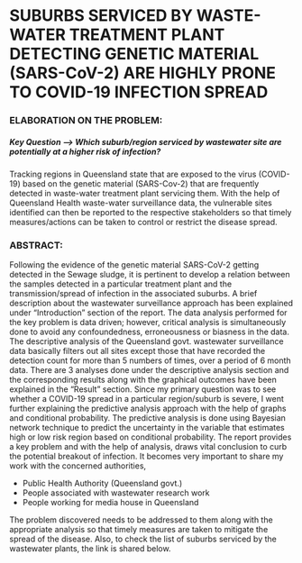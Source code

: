 # SUBURBS SERVICED BY WASTE-WATER TREATMENT PLANT DETECTING GENETIC MATERIAL (SARS-CoV-2) ARE HIGHLY PRONE TO COVID-19 INFECTION SPREAD

### ELABORATION ON THE PROBLEM:
##### Key Question --> *Which suburb/region serviced by wastewater site are potentially at a higher risk of infection?*
Tracking regions in Queensland state that are exposed to the virus (COVID-19) based on the genetic material (SARS-Cov-2) that are frequently detected in waste-water treatment plant servicing them. With the help of Queensland Health waste-water surveillance data, the vulnerable sites identified can then be reported to the respective stakeholders so that timely measures/actions can be taken to control or restrict the disease spread.

### ABSTRACT:
Following the evidence of the genetic material SARS-CoV-2 getting detected in the Sewage sludge, it is pertinent to 
develop a relation between the samples detected in a particular treatment plant and the transmission/spread of 
infection in the associated suburbs. A brief description about the wastewater surveillance approach has been 
explained under “Introduction” section of the report. The data analysis performed for the key problem is data 
driven; however, critical analysis is simultaneously done to avoid any confoundedness, erroneousness or biasness in 
the data. The descriptive analysis of the Queensland govt. wastewater surveillance data basically filters out all sites
except those that have recorded the detection count for more than 5 numbers of times, over a period of 6 month 
data. There are 3 analyses done under the descriptive analysis section and the corresponding results along with the 
graphical outcomes have been explained in the “Result” section. Since my primary question was to see whether a
COVID-19 spread in a particular region/suburb is severe, I went further explaining the predictive analysis approach 
with the help of graphs and conditional probability. The predictive analysis is done using Bayesian network technique 
to predict the uncertainty in the variable that estimates high or low risk region based on conditional probability. The 
report provides a key problem and with the help of analysis, draws vital conclusion to curb the potential breakout of 
infection. It becomes very important to share my work with the concerned authorities,
* Public Health Authority (Queensland govt.)
* People associated with wastewater research work
* People working for media house in Queensland
  
The problem discovered needs to be addressed to them along with the appropriate analysis so that timely measures 
are taken to mitigate the spread of the disease. Also, to check the list of suburbs serviced by the wastewater plants, 
the link is shared below.



